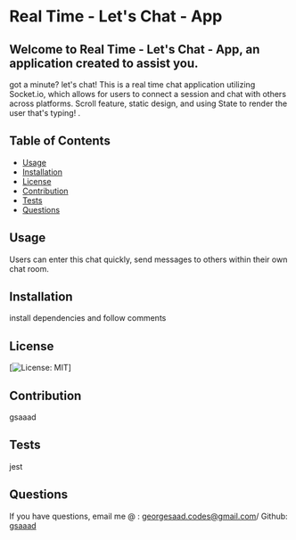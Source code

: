 # Real Time - Let's Chat - App

## Welcome to Real Time - Let's Chat - App, an application created to assist you.

got a minute? let's chat! This is a real time chat application utilizing Socket.io, which allows for users to connect a session and chat with others across platforms. Scroll feature, static design, and using State to render the user that's typing! .

## Table of Contents

- [Usage](#usage)
- [Installation](#installation)
- [License](#license)
- [Contribution](#contribution)
- [Tests](#tests)
- [Questions](#questions)

## Usage

Users can enter this chat quickly, send messages to others within their own chat room.

## Installation

install dependencies and follow comments

## License

[![License: MIT](https://img.shields.io/badge/License-MIT-yellow)]

## Contribution

gsaaad

## Tests

jest

## Questions

If you have questions, email me @ : georgesaad.codes@gmail.com/ Github: [gsaaad](https://github.com/gsaaad)
